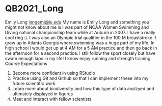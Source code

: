# QB2021_Long
Emily Long
longemi@iu.edu
My name is Emily Long and something you might not know about me is I was part of NCAA Women Swimming and Diving national championship team while at Auburn in 2007. I have a really cool ring :). I was also an Olympic trial qualifier in the 100 M breaststroke. I grew up in Atlanta Georgia where swimming was a huge part of my life. In high school I would get up at 4 AM for a 5 AM practice and then go back in the afternoon for a second practice. I still follow the sport closely but have swam enough laps in my life! I know enjoy running and strength training.
Course Expectations
1. Become more confident in using RStudio
2. Practice using Git and Github so that I can implement these into my future scientific work
3. Learn more about biodiversity and how this type of data analzyed and ultimately displayed in figures
4. Meet and interact with fellow scientists